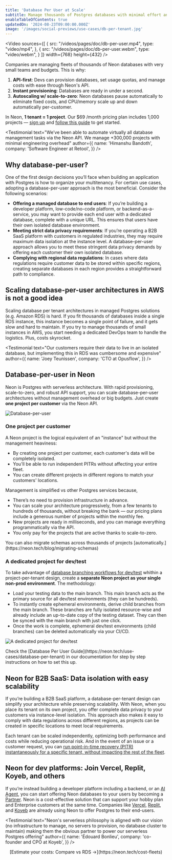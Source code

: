 ```yaml
---
title: 'Database Per User at Scale'
subtitle: Manage thousands of Postgres databases with minimal effort and costs.
enableTableOfContents: true
updatedOn: '2024-08-23T09:00:00.000Z'
image: '/images/social-previews/use-cases/db-per-tenant.jpg'
---
```


<Video
sources={[
{
src: "/videos/pages/doc/db-per-user.mp4",
type: "video/mp4",
},
{
src: "/videos/pages/doc/db-per-user.webm",
type: "video/webm",
}
]}
width={768}
height={432}
/>

<Admonition type="note" title="TL;DR">
Companies are managing fleets of thousands of Neon databases with very small teams and budgets. This is why:

1. **API-first**: Devs can provision databases, set usage quotas, and manage costs with ease through Neon's API.
2. **Instant provisioning**: Databases are ready in under a second.
3. **Autoscaling w/ scale-to-zero**: Neon databases pause automatically to eliminate fixed costs, and CPU/memory scale up and down automatically per-customer.

In Neon, **1 tenant = 1 project**. Our $69 /month pricing plan includes 1,000 projects — [sign up](https://console.neon.tech/signup) and [follow this guide](https://neon.tech/docs/use-cases/database-per-user) to get started.
</Admonition>

<Testimonial
text="We’ve been able to automate virtually all database management tasks via the Neon API. We manage +300,000 projects with minimal engineering overhead"
author={{
  name: 'Himanshu Bandoth',
  company: 'Software Engineer at Retool',
}}
/>

## Why database-per-user?

One of the first design decisions you’ll face when building an application with Postgres is how to organize your multitenancy. For certain use cases, adopting a database-per-user approach is the most beneficial. Consider the following scenarios:

- **Offering a managed database to end users**: If you’re building a developer platform, low-code/no-code platform, or backend-as-a-service, you may want to provide each end user with a dedicated database, complete with a unique URL. This ensures that users have their own isolated database environment.
- **Meeting strict data privacy requirements**: If you’re operating a B2B SaaS platform with customers in regulated industries, they may require maximum data isolation at the instance level. A database-per-user approach allows you to meet these stringent data privacy demands by offering each customer their own isolated database.
- **Complying with regional data regulations**: In cases where data regulations require customer data to be stored within specific regions, creating separate databases in each region provides a straightforward path to compliance.

## Scaling database-per-user architectures in AWS is not a good idea

Scaling database per tenant architectures in managed Postgres solutions (e.g. Amazon RDS) is hard. If you fit thousands of databases inside a single RDS instance, this instance becomes a single point of failure, and it gets slow and hard to maintain. If you try to manage thousands of small instances in AWS, you start needing a dedicated DevOps team to handle the logistics. Plus, costs skyrocket.

<Testimonial
text="Our customers require their data to live in an isolated database, but implementing this in RDS was cumbersome and expensive"
author={{
  name: 'Joey Teunissen',
  company: 'CTO at Opusflow',
}}
/>

## Database-per-user in Neon

Neon is Postgres with serverless architecture. With rapid provisioning, scale-to-zero, and robust API support, you can scale database-per-user architectures without management overhead or big budgets. Just create **one project per customer** via the Neon API.

![Database-per-user](/use-cases/database-per-user.jpg)

### One project per customer

A Neon project is the logical equivalent of an "instance" but without the management heaviness:

- By creating one project per customer, each customer's data will be completely isolated.
- You'll be able to run independent PITRs without affecting your entire fleet.
- You can create different projects in different regions to match your customers' locations.

Management is simplified vs other Postgres services because,

- There’s no need to provision infrastructure in advance.
- You can scale your architecture progressively, from a few tenants to hundreds of thousands, without breaking the bank — our pricing plans include a generous number of projects within the monthly fee.
- New projects are ready in milliseconds, and you can manage everything programmatically via the API.
- You only pay for the projects that are active thanks to scale-to-zero.

<Admonition type="note" title="Tip">
You can also migrate schemas across thousands of projects [automatically.](https://neon.tech/blog/migrating-schemas)
</Admonition>

### A dedicated project for dev/test

To take advantage of [database branching workflows for dev/test](https://neon.tech/use-cases/dev-test) whithin a project-per-tenant design, create a **separate Neon project as your single non-prod environment**. The methodology:

- Load your testing data to the main branch. This main branch acts as the primary source for all dev/test environments (they can be hundreds).
- To instantly create ephemeral environments, derive child branches from the main branch. These branches are fully isolated resource-wise and already include an up-to-date copy of the testing dataset. They can then be synced with the main branch with just one click.
- Once the work is complete, ephemeral dev/test environments (child branches) can be deleted automatically via your CI/CD.

![A dedicated project for dev/test](/use-cases/dev-test.jpg)

<Admonition type="note" title="Tip">
Check the [Database Per User Guide](https://neon.tech/use-cases/database-per-tenant) in our documentation for step by step instructions on how to set this up. 
</Admonition>

## Neon for B2B SaaS: Data isolation with easy scalability

If you’re building a B2B SaaS platform, a database-per-tenant design can simplify your architecture while preserving scalability. With Neon, when you place its tenant on its own project, you offer complete data privacy to your customers via instance-level isolation. This approach also makes it easy to comply with data regulations across different regions, as projects can be created in specific locations to meet local requirements.

Each tenant can be scaled independently, optimizing both performance and costs while reducing operational risk. And in the event of an issue or a customer request, you can [run point-in-time recovery (PITR) instantaneously for a specific tenant, without impacting the rest of the fleet](https://neon.tech/docs/guides/branch-restore).

## Neon for dev platforms: Join Vercel, Replit, Koyeb, and others

If you’re instead building a developer platform including a backend, or an [AI Agent](https://neon.tech/use-cases/ai-agents), you can start offering Neon databases to your users by becoming a [Partner](https://neon.tech/partners). Neon is a cost-effective solution that can support your hobby plan and Enterprise customers at the same time. Companies like [Vercel](https://neon.tech/blog/neon-postgres-on-vercel), [Replit](https://neon.tech/blog/neon-replit-integration), and [Koyeb](https://www.koyeb.com/blog/serverless-postgres-public-preview) are already using Neon to offer Postgres to their end-users.

<Testimonial
text="Neon's serverless philosophy is aligned with our vision (no infrastructure to manage, no servers to provision, no database cluster to maintain) making them the obvious partner to power our serverless Postgres offering"
author={{
  name: 'Édouard Bonlieu',
  company: 'co-founder and CPO at Koyeb',
}}
/>

<div align="center">
[Estimate your costs: Compare vs RDS →](https://neon.tech/cost-fleets)
</div>

<CTA title="Have questions?" buttonText="Reach out to us" buttonUrl="/contact-sales" />
